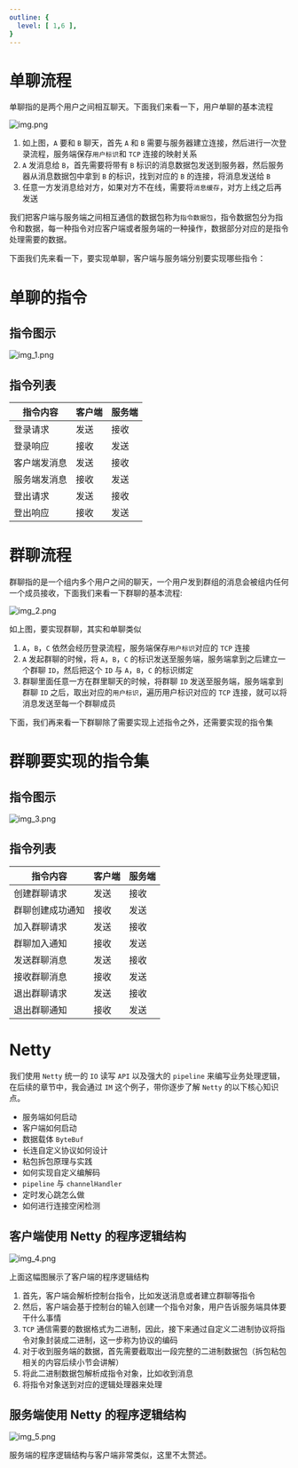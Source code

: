 ```yaml
---
outline: {
  level: [ 1,6 ],
}
---
```


# 单聊流程

单聊指的是两个用户之间相互聊天。下面我们来看一下，用户单聊的基本流程

![img.png](img.png)

1. 如上图，`A` 要和 `B` 聊天，首先 `A` 和 `B` 需要与服务器建立连接，然后进行一次登录流程，服务端保存`用户标识`和 `TCP` 连接的映射关系
2. `A` 发消息给 `B`，首先需要将带有 `B` 标识的消息数据包发送到服务器，然后服务器从消息数据包中拿到 `B` 的标识，找到对应的 `B` 的连接，将消息发送给 `B`
3. 任意一方发消息给对方，如果对方不在线，需要将`消息缓存`，对方上线之后再发送

我们把客户端与服务端之间相互通信的数据包称为`指令数据包`，指令数据包分为指令和数据，每一种指令对应客户端或者服务端的一种操作，数据部分对应的是指令处理需要的数据。

下面我们先来看一下，要实现单聊，客户端与服务端分别要实现哪些指令：

# 单聊的指令

## 指令图示

![img_1.png](img_1.png)

## 指令列表

|指令内容|客户端|服务端|
|---|---|---|
|登录请求|发送|接收|
|登录响应|接收|发送|
|客户端发消息|发送|接收|
|服务端发消息|接收|发送|
|登出请求|发送|接收|
|登出响应|接收|发送|

# 群聊流程

群聊指的是一个组内多个用户之间的聊天，一个用户发到群组的消息会被组内任何一个成员接收，下面我们来看一下群聊的基本流程:

![img_2.png](img_2.png)

如上图，要实现群聊，其实和单聊类似

1. `A`，`B`，`C` 依然会经历登录流程，服务端保存`用户标识`对应的 `TCP` 连接
2. `A` 发起群聊的时候，将 `A`，`B`，`C` 的标识发送至服务端，服务端拿到之后建立一个群聊 `ID`，然后把这个 `ID` 与 `A`，`B`，`C` 的标识绑定
3. 群聊里面任意一方在群里聊天的时候，将群聊 `ID` 发送至服务端，服务端拿到群聊 `ID` 之后，取出对应的`用户标识`，遍历用户标识对应的 `TCP` 连接，就可以将消息发送至每一个群聊成员

下面，我们再来看一下群聊除了需要实现上述指令之外，还需要实现的指令集

# 群聊要实现的指令集

## 指令图示

![img_3.png](img_3.png)

## 指令列表

|指令内容|客户端|服务端|
|---|---|---|
|创建群聊请求|发送|接收|
|群聊创建成功通知|接收|发送|
|加入群聊请求|发送|接收|
|群聊加入通知|接收|发送|
|发送群聊消息|发送|接收|
|接收群聊消息|接收|发送|
|退出群聊请求|发送|接收|
|退出群聊通知|接收|发送|

# Netty

我们使用 `Netty` 统一的 `IO` 读写 `API` 以及强大的 `pipeline` 来编写业务处理逻辑，在后续的章节中，我会通过 `IM` 这个例子，带你逐步了解 `Netty` 的以下核心知识点。

* 服务端如何启动
* 客户端如何启动
* 数据载体 `ByteBuf`
* 长连自定义协议如何设计
* 粘包拆包原理与实践
* 如何实现自定义编解码
* `pipeline` 与 `channelHandler`
* 定时发心跳怎么做
* 如何进行连接空闲检测

## 客户端使用 Netty 的程序逻辑结构

![img_4.png](img_4.png)

上面这幅图展示了客户端的程序逻辑结构

1. 首先，客户端会解析控制台指令，比如发送消息或者建立群聊等指令
2. 然后，客户端会基于控制台的输入创建一个指令对象，用户告诉服务端具体要干什么事情
3. `TCP` 通信需要的数据格式为二进制，因此，接下来通过自定义二进制协议将指令对象封装成二进制，这一步称为协议的编码
4. 对于收到服务端的数据，首先需要截取出一段完整的二进制数据包（拆包粘包相关的内容后续小节会讲解）
5. 将此二进制数据包解析成指令对象，比如收到消息
6. 将指令对象送到对应的逻辑处理器来处理

## 服务端使用 Netty 的程序逻辑结构

![img_5.png](img_5.png)

服务端的程序逻辑结构与客户端非常类似，这里不太赘述。